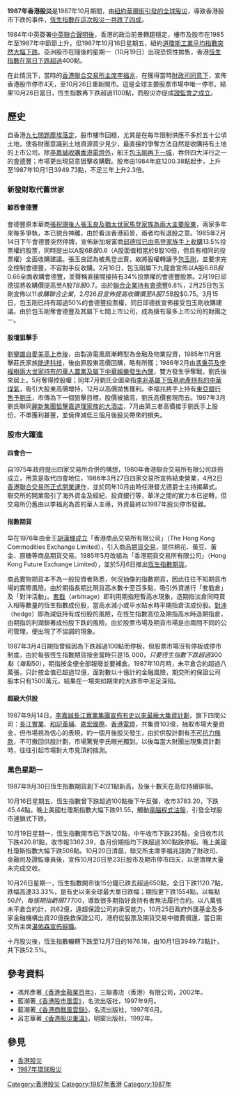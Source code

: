 **1987年香港股災**是1987年10月期間，由[紐約華爾街引發的](https://zh.wikipedia.org/wiki/紐約 "wikilink")[全球股災](https://zh.wikipedia.org/wiki/1987年環球股災 "wikilink")，導致香港股市下跌的事件，[恆生指數在這次股災一共跌了四成](https://zh.wikipedia.org/wiki/恆生指數 "wikilink")。

1984年中英簽署[中英聯合聲明後](../Page/中英聯合聲明.md "wikilink")，香港的政治前景轉趨穩定，樓市及股市在1985年至1987年中節節上升。但1987年10月16日星期五，紐約[道瓊斯工業平均指數突然大幅下跌](https://zh.wikipedia.org/wiki/道瓊斯工業平均指數 "wikilink")。亞洲股市在隨後的星期一（10月19日）出現恐慌性拋售，香港[恆生指數在當日下跌超過](https://zh.wikipedia.org/wiki/恆生指數 "wikilink")400點。

在此情況下，當時的[香港聯合交易所主席](https://zh.wikipedia.org/wiki/香港聯合交易所 "wikilink")[李福兆](../Page/李福兆.md "wikilink")，在獲得當時[財政司同意下](https://zh.wikipedia.org/wiki/香港財政司 "wikilink")，宣佈香港股市停市4天，至10月26日重新開市。這是全球主要股票市場中唯一停市。結果10月26日當日，恆生指數再下跌超過1100點，而股災亦促成[證監會之成立](../Page/證券及期貨事務監察委員會.md "wikilink")。

## 歷史

自香港[九七問題塵埃落定](../Page/香港回歸.md "wikilink")，股市樓市回穩，尤其是在每年限制供應不多於五十公頃土地，使各財團意識到土地資源買少見少，最直接的爭奪方法自然是收購持有土地的上市公司。除[李嘉誠收購](../Page/李嘉誠.md "wikilink")[香港電燈外](../Page/香港電燈.md "wikilink")，船王[包玉剛再下一城](../Page/包玉剛.md "wikilink")，吞併四大洋行之一的[會德豐](../Page/會德豐.md "wikilink")；市場更出現惡意狙擊收購戰。股市由1984年底1200.38點起步，上升至1987年10月1日3949.73點，不足三年上升2.3倍。

### 新發財取代舊世家

#### 鯨吞會德豐

會德豐原本華商[張祝珊後人](../Page/張祝珊.md "wikilink")[張玉良及猶太世家](../Page/張玉良.md "wikilink")[馬登家族為兩大主要股東](https://zh.wikipedia.org/wiki/馬登 "wikilink")，兩家多年來每多爭執，本已貌合神離，由於看淡香港前景，兩者均有退股之意。1985年2月14日下午會德豐突然停牌，宣佈新加坡富商[邱德拔已由馬登家族手上收購](../Page/邱德拔.md "wikilink")13.5%投票權的股票，同時提出以A股$6B股$0.6（A股面值相當於B股10倍，但具有相同的投票權）全面收購建議。張玉良認為被馬登出賣，故將股權轉讓予[包玉剛](../Page/包玉剛.md "wikilink")，並要求完全控制會德豐，不容對手反收購。2月16日，包玉剛屬下九龍倉宣佈以A股$6.6B股$0.66全面收購會德豐，並聲稱直接間接持有34%投票權的會德豐股票。2月19日邱德拔將收購價提高至A股$7B股$0.7。由於[聯合企業持有會德豐](https://zh.wikipedia.org/wiki/聯合企業 "wikilink")6.8%，2月25日包玉剛宣佈以$11收購聯合企業，2月26日宣佈提高收購價至A股$7.5B股$0.75。3月15日，包玉剛已持有超過50%的會德豐投票權，同日邱德拔宣佈接受包玉剛收購建議。由於包玉剛奪會德豐及其屬下七間上市公司，成為擁有最多上市公司的財團之一。

#### 股壇狙擊手

[劉鑾雄自](../Page/劉鑾雄.md "wikilink")[愛美高上市後](https://zh.wikipedia.org/wiki/愛美高 "wikilink")，由製造電風扇漸轉型為金融及物業投資，1985年11月狙擊莊氏家族[能達科技](https://zh.wikipedia.org/wiki/能達科技 "wikilink")，後由原股東高價回購，略有所獲；1986年2月由[馮秉芬及](../Page/馮秉芬.md "wikilink")[李福樹兩大世家持有的](https://zh.wikipedia.org/wiki/李福樹 "wikilink")[華人置業及屬下](../Page/華人置業.md "wikilink")[中華娛樂發生內閧](https://zh.wikipedia.org/wiki/中華娛樂 "wikilink")，雙方發生爭奪戰，劉氏後來居上，5月奪得控股權；同年7月劉氏企圖染指[李兆基屬下](../Page/李兆基.md "wikilink")[恆基地產持有的](https://zh.wikipedia.org/wiki/恆基地產 "wikilink")[中華煤氣](https://zh.wikipedia.org/wiki/中華煤氣 "wikilink")，吸引大股東高價增持，12月以高價拋售獲利。李福兆將手上持有[東亞銀行售予劉氏](https://zh.wikipedia.org/wiki/東亞銀行 "wikilink")，市傳為下一個狙擊目標，股價被搶高，劉氏高價套現而去。1987年3月劉氏聯同[麗新集團狙擊](../Page/麗新集團.md "wikilink")[嘉道理家族的](https://zh.wikipedia.org/wiki/嘉道理 "wikilink")[大酒店](https://zh.wikipedia.org/wiki/大酒店 "wikilink")，7月由第三者高價接手劉氏手上股份，不單獲利甚豐，並僥倖減低三個月後股災帶來的損失。

### 股市大躍進

#### 四會合一

自1975年政府提出四家交易所合併的構想，1980年香港聯合交易所有限公司註冊成立，用意是取代四會地位，1986年3月27日四家交易所宣佈結束營業，4月2日[香港聯合交易所正式開業運作](https://zh.wikipedia.org/wiki/香港聯合交易所 "wikilink")，並於同年10月由時任港督尤德爵士主持揭幕式。聯交所的開業吸引了海外資金及經紀、投資銀行等，華洋之間的實力本已逆轉，但交易所仍舊由以李福兆為首的華人主導，外資最終以1987年股災停市發難。

#### 指數期貨

早在1976年由金王[胡漢輝成立](../Page/胡漢輝.md "wikilink")「香港商品交易所有限公司」（The Hong Kong
Commodities Exchange
Limited），引入商品[期貨交易](https://zh.wikipedia.org/wiki/期貨 "wikilink")，提供棉花、黃豆、黃金、原糖等商品期貨交易。1985年5月改組為「香港期貨交易所有限公司」（Hong
Kong Future Exchange
Limited），並於5月6日推出[恆生指數期貨](https://zh.wikipedia.org/wiki/恆生指數期貨 "wikilink")。

商品實物期貨本不為一般投資者熟悉，何況抽像的指數期貨，因此往往不知期貨市場的實際風險。由於期指長期比現貨高水數十至百多點，吸引外資進行「套戥倉」及「對沖活動」。[套戥](https://zh.wikipedia.org/wiki/套戥 "wikilink")（arbitrage）即利用期指短暫高水現象，造期指淡倉同時買入相等數量的恆生指數成份股，當高水減小或平水貼水時平期指倉沽成份股。[對沖](../Page/對沖.md "wikilink")（hedge）即為減低持有成份股的風險，在恆生指數高位及期指高水時造期指倉，由期指的利潤鎖著成份股下跌的風險。由於股票市場及期貨市場是由兩間不同的公司管理，便出現了不協調的現象。

1987年3月4日期指曾經因為下跌超過100點而停板，但股票市場沒有停板或停市制度。由於每張恆生指數期貨按金當時只是$15,000，只要恆生指數下跌超過300點（每點$50），期指按金便全部報廢並要補倉。1987年10月時，未平倉合約超過八萬張，只計按金值已超過12億，面對數以十億計的金融風險，期交所的保證公司股本只有1500萬元，結果在一場突如期來的大跌市中泥足深陷。

#### 超級大供股

1987年9月14日，[李嘉誠](../Page/李嘉誠.md "wikilink")[長江實業集團宣佈有史以來最龐大集資計劃](../Page/長江實業.md "wikilink")，旗下四間公司：[長江實業](../Page/長江實業.md "wikilink")、[和記黃埔](../Page/和記黃埔.md "wikilink")、[嘉宏國際](https://zh.wikipedia.org/wiki/嘉宏國際 "wikilink")、[香港電燈](../Page/香港電燈.md "wikilink")，共集資103億，抽取市場大量資金，但市場視為信心的表現，約一個月後股災發生，由於供股計劃有[不可抗力條款](https://zh.wikipedia.org/wiki/不可抗力 "wikilink")，不可撤回供股計劃，市場驚覺李氏眼光獨到。以後每當大財團出現集資計劃時，往往引起市場對大市見頂的揣測。

### 黑色星期一

1987年9月30日恆生指數期貨創下4021點新高，及後十數天在高位持續徘徊。

10月16日星期五，恆生指數曾下跌超過100點後下午反彈，收市3783.20，下跌45.44點。晚上美國杜瓊斯指數大幅下跌91.55，觸動[電腦程式沽盤](https://zh.wikipedia.org/wiki/電腦程式沽盤 "wikilink")，引發全球股市連鎖式下跌。

10月19日星期一，恆生指數開市已下跌120點，中午收市下跌235點，全日收市共下跌420.81點，收市報3362.39，各月份期指均下跌超過300點跌停板。晚上美國杜瓊斯指數大幅下跌508點。10月20日清晨，聯交所主席李福兆諮詢了財政司、金融司及證監專員後，宣佈10月20日至23日股市及期市停市四天，以便清理大量未完成交收。

10月26日星期一，恆生指數開市後15分鐘已跌去超過650點，全日下跌1120.7點，跌幅高達33.33%，是有史以來全球最大單日跌幅；期指更下跌1554點，以每點$50計，每張期指虧損$77700，導致很多期指好倉持有者無法履行合約。以八萬張未平倉合約計，共62億，遠超保證公司的承受能力，10月25日政府外匯基金及多家金融機構出資20億挽救保證公司，港府從股票及期貨交易中徵費償還，當日期交所主席[湛佑森宣佈辭職](https://zh.wikipedia.org/wiki/湛佑森 "wikilink")。

十月股災後，恆生指數輾轉下跌至12月7日的1876.18，由10月1日3949.73點計，共下跌52.5%。

## 參考資料

  - 馮邦彥著[《香港金融業百年》](https://web.archive.org/web/20070927235946/http://libcat.hkpl.gov.hk/webpac_cjk/wgbroker.exe?200604251908080843735+2+search+select+++1+9)，三聯書店（香港）有限公司，2002年。
  - 藍潮著[《香港股市風雲》](https://web.archive.org/web/20070928000253/http://libcat.hkpl.gov.hk/webpac_cjk/wgbroker.exe?200604251908080843735+2+search+select+++2+18)，名流出版社，1997年9月。
  - 藍潮著[《香港商戰風雲錄》](https://web.archive.org/web/20070928000101/http://libcat.hkpl.gov.hk/webpac_cjk/wgbroker.exe?200604251908080843735+2+search+select+++2+11)，名流出版社，1997年6月。
  - 呂志華著[《香港股災重溫》](https://web.archive.org/web/20070927235846/http://libcat.hkpl.gov.hk/webpac_cjk/wgbroker.exe?200604251908080843735+2+search+select+++5+13)，明窗出版社，1992年。

## 參見

  - [香港股災](../Page/香港股災.md "wikilink")
  - [1987年環球股災](https://zh.wikipedia.org/wiki/1987年環球股災 "wikilink")

[Category:香港股災](https://zh.wikipedia.org/wiki/Category:香港股災 "wikilink")
[Category:1987年香港](https://zh.wikipedia.org/wiki/Category:1987年香港 "wikilink")
[Category:1987年](https://zh.wikipedia.org/wiki/Category:1987年 "wikilink")